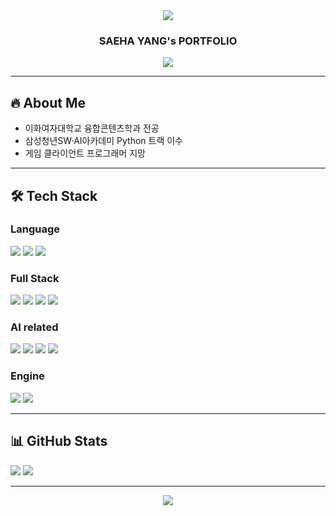 <!--## Hi there 👋-->

<!--
**shynewsky/shynewsky** is a ✨ _special_ ✨ repository because its `README.md` (this file) appears on your GitHub profile.

Here are some ideas to get you started:

- 🔭 I’m currently working on ...
- 🌱 I’m currently learning ...
- 👯 I’m looking to collaborate on ...
- 🤔 I’m looking for help with ...
- 💬 Ask me about ...
- 📫 How to reach me: ...
- 😄 Pronouns: ...
- ⚡ Fun fact: ...
-->

<!--타이틀 부분
align="center" -- 가운데 정렬
type=waving -- 전체 형태
color=gradient -- 색상
customColorList=20 -- 색 팔레트 번호
height=250 -- 높이
section=header -- ?
text=Welcome%20to%20My%20Github -- 윗줄, 자간(%20) 
desc=I'm%20Saeha%20Yang -- 아랫줄, 자간(%20)
animation=fadeIn -- 모든 글자 등장 애니메이션
fontColor=ffffff -- 윗줄 글자 색상
fontSize=50 -- 윗줄 글자 크기
fontAlignY=25 -- 윗줄 글자 상하 위치
descSize=40 -- 아랫줄 글자 크기
descAlignY=50 -- 아랫줄 글자 상하 위치
" />
-->

<div align="center">
<img 
src="https://capsule-render.vercel.app/api?type=waving&color=gradient&customColorList=4&height=100&section=header" />
</div>

<h3 align="center">
SAEHA YANG's <strong>PORTFOLIO</strong>
</h3>

<div align="center">
<img
  src="https://capsule-render.vercel.app/api?type=waving&color=gradient&customColorList=4&height=100&section=footer"
/>
</div>

---

## 🔥 About Me
- 이화여자대학교 융합콘텐츠학과 전공
- 삼성청년SW·AI아카데미 Python 트랙 이수
- 게임 클라이언트 프로그래머 지망

---

## 🛠 Tech Stack

### Language

<div align="left">
<img src="https://img.shields.io/badge/Python-3776AB?style=flat-square&logo=Python&logoColor=white"/>
<img src="https://img.shields.io/badge/C++-00599C?style=flat-square&logo=c%2B%2B&logoColor=white"/>
<img src="https://img.shields.io/badge/SQL-003B57?style=flat-square&logo=MySQL&logoColor=white"/>
</div>

### Full Stack

<div align="left">
<img src="https://img.shields.io/badge/HTML-E34F26?style=flat-square&logo=HTML5&logoColor=white"/>
<img src="https://img.shields.io/badge/CSS-1572B6?style=flat-square&logo=CSS3&logoColor=white"/>
<img src="https://img.shields.io/badge/Django-092E20?style=flat-square&logo=Django&logoColor=white"/>
<img src="https://img.shields.io/badge/Vue-4FC08D?style=flat-square&logo=Vue.js&logoColor=white"/>
</div>

### AI related

<div align="left">
<img src="https://img.shields.io/badge/NumPy-013243?style=flat-square&logo=NumPy&logoColor=white"/>
<img src="https://img.shields.io/badge/Pandas-150458?style=flat-square&logo=Python&logoColor=white"/>
<img src="https://img.shields.io/badge/Matplotlib-11557C?style=flat-square&logo=Python&logoColor=white"/>
<img src="https://img.shields.io/badge/Jupyter-FA0E00?style=flat-square&logo=Jupyter&logoColor=white"/>
</div>


### Engine

<div align="left">
<img src="https://img.shields.io/badge/Unity-000000?style=flat-square&logo=Unity&logoColor=white"/>
<img src="https://img.shields.io/badge/UnrealEngine-0E1128?style=flat-square&logo=UnrealEngine&logoColor=white"/>
</div>

--- 

## 📊 GitHub Stats

<div align="left">
<img src="https://github-readme-stats.vercel.app/api?username=shynewsky&show_icons=true&theme=dark"/>
<a href="https://github.com/anuraghazra/github-readme-stats">
<img src="https://github-readme-stats.vercel.app/api/top-langs/?username=shynewsky&layout=compact&theme=dark" />
</a>
</div>

--- 

<div align="center">
<img src="https://topsolved.mayonedev.com/api/boj?handle=shynewsky&row=25&base_color=silver">
</div>
